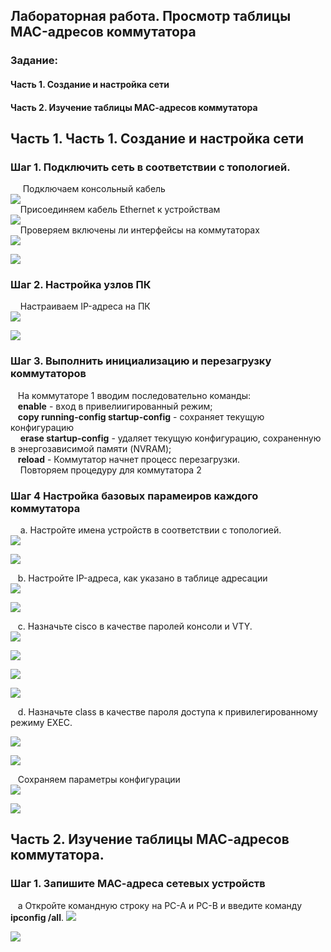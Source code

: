 ##   Лабораторная работа. Просмотр таблицы MAC-адресов коммутатора
### Задание:     
#### Часть 1. Создание и настройка сети    
#### Часть 2. Изучение таблицы МАС-адресов коммутатора     
##  Часть 1. Часть 1. Создание и настройка сети    
### Шаг 1. Подключить сеть в соответствии с топологией.    
&nbsp;&nbsp;&nbsp;&nbsp; Подключаем консольный кабель    
![](./L2-1.png)    
&nbsp;&nbsp;&nbsp;&nbsp;Присоединяем кабель Ethernet к устройствам         
![](./L2-2.png)   
&nbsp;&nbsp;&nbsp;&nbsp;Проверяем включены ли интерфейсы на коммутаторах     
![](./L2-3.png)    

![](./L2-4.png)       

### Шаг 2. Настройка узлов ПК      
&nbsp;&nbsp;&nbsp;&nbsp;Настраиваем IP-адреса на ПК   
![](./L2-5.png)        

![](./L2-6.png)       

### Шаг 3. Выполнить инициализацию и перезагрузку коммутаторов          
&nbsp;&nbsp;&nbsp;На коммутаторе 1 вводим последовательно команды:        
&nbsp;&nbsp;&nbsp;**enable** - вход в привелиигированный режим;       
&nbsp;&nbsp;&nbsp;**copy running-config startup-config** - сохраняет текущую конфигурацию                
&nbsp;&nbsp;&nbsp; **erase startup-config** - удаляет текущую конфигурацию, сохраненную в энергозависимой памяти (NVRAM);        
&nbsp;&nbsp;&nbsp;**reload** - Коммутатор начнет процесс перезагрузки.         
&nbsp;&nbsp;&nbsp; Повторяем процедуру для коммутатора 2      

### Шаг 4 Настройка базовых парамеиров каждого коммутатора       
&nbsp;&nbsp;&nbsp;&nbsp;a. Настройте имена устройств в соответствии с топологией.     
![](./L1-9.png)      

![](./L2-10.png)       

&nbsp;&nbsp;&nbsp;b. Настройте IP-адреса, как указано в таблице адресации       
![](./L2-11.png)         

![](./L2-12.png)       

&nbsp;&nbsp;&nbsp;c. Назначьте cisco в качестве паролей консоли и VTY.     
![](./L2-13.png)          

![](./L2-14.png)        

![](./L2-15.png)         

![](./L2-16.png)       

&nbsp;&nbsp;&nbsp;d. Назначьте class в качестве пароля доступа к привилегированному режиму EXEC.

![](./L2-17.png)         

![](./L2-18.png)      

&nbsp;&nbsp;&nbsp;Сохраняем параметры конфигурации       
![](./L2-19.png)          

![](./L2-20.png)    

## Часть 2. Изучение таблицы МАС-адресов коммутатора.      

### Шаг 1. Запишите МАС-адреса сетевых устройств          
&nbsp;&nbsp;&nbsp;a	Откройте командную строку на PC-A и PC-B и введите команду **ipconfig /all**.
  ![](./L2_MAC1.png)      

  ![](./L2_MAC2.png)       


  